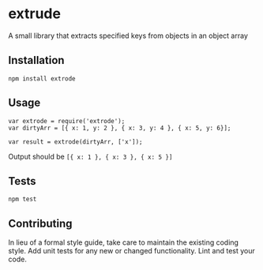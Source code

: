extrude
=======

A small library that extracts specified keys from objects in an object array

## Installation

  `npm install extrode`

## Usage

    var extrode = require('extrode');
    var dirtyArr = [{ x: 1, y: 2 }, { x: 3, y: 4 }, { x: 5, y: 6}];
    
    var result = extrode(dirtyArr, ['x']);
  
  
  Output should be `[{ x: 1 }, { x: 3 }, { x: 5 }]`


## Tests

  `npm test`

## Contributing

In lieu of a formal style guide, take care to maintain the existing coding style. Add unit tests for any new or changed functionality. Lint and test your code.
